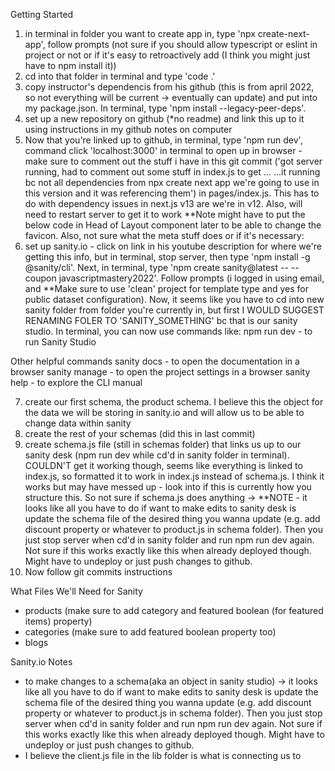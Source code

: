 Getting Started

1) in terminal in folder you want to create app in, type 'npx create-next-app', follow prompts (not sure if you should allow typescript or eslint in project or not or if it's easy to retroactively add (I think you might just have to npm install it))
2) cd into that folder in terminal and type 'code .'
3) copy instructor's dependencis from his github (this is from april 2022, so not everything will be current -> eventually can update) and put into my package.json. In terminal, type 'npm install --legacy-peer-deps'.
4) set up a new repository on github (*no readme) and link this up to it using instructions in my github notes on computer
5) Now that you're linked up to github, in terminal, type 'npm run dev', command click 'localhost:3000' in terminal to open up in browser - make sure to comment out the stuff i have in this git commit ('got server running, had to comment out some stuff in index.js to get …
…it running bc not all dependencies from npx create next app we're going to use in this version and it was referencing them') in pages/index.js. This has to do with dependency issues in next.js v13 are we're in v12. Also, will need to restart server to get it to work **Note might have to put the below code in Head of Layout component later to be able to change the favicon. Also, not sure what the meta stuff does or if it's necessary:
        <meta name="description" content="Generated by create next app" />
        <meta name="viewport" content="width=device-width, initial-scale=1" />
        <link rel="icon" href="/favicon.ico" />
6) set up sanity.io - click on link in his youtube description for where we're getting this info, but in terminal, stop server, then type 'npm install -g @sanity/cli'. Next, in terminal, type 'npm create sanity@latest -- --coupon javascriptmastery2022'. Follow prompts (i logged in using email, and **Make sure to use 'clean' project for template type and yes for public dataset configuration). Now, it seems like you have to cd into new sanity folder from folder you're currently in, but first I WOULD SUGGEST RENAMING FOLER TO 'SANITY_SOMETHING' bc that is our sanity studio. In terminal, you can now use commands like: 
npm run dev - to run Sanity Studio

Other helpful commands
sanity docs - to open the documentation in a browser
sanity manage - to open the project settings in a browser
sanity help - to explore the CLI manual

7) create our first schema, the product schema. I believe this the object for the data we will be storing in sanity.io and will allow us to be able to change data within sanity
8) create the rest of your schemas (did this in last commit)
9) create schema.js file (still in schemas folder) that links us up to our sanity desk (npm run dev while cd'd in sanity folder in terminal). COULDN'T get it working though, seems like everything is linked to index.js, so formatted it to work in index.js instead of schema.js. I think it works but may have messed up - look into if this is currently how you structure this. So not sure if schema.js does anything -> **NOTE - it looks like all you have to do if want to make edits to sanity desk is update the schema file of the desired thing you wanna update (e.g. add discount property or whatever to product.js in schema folder). Then you just stop server when cd'd in sanity folder and run npm run dev again. Not sure if this works exactly like this when already deployed though. Might have to undeploy or just push changes to github.
10) Now follow git commits instructions


What Files We'll Need for Sanity
- products (make sure to add category and featured boolean (for featured items) property)
- categories (make sure to add featured boolean property too)
- blogs


Sanity.io Notes
- to make changes to a schema(aka an object in sanity studio) -> it looks like all you have to do if want to make edits to sanity desk is update the schema file of the desired thing you wanna update (e.g. add discount property or whatever to product.js in schema folder). Then you just stop server when cd'd in sanity folder and run npm run dev again. Not sure if this works exactly like this when already deployed though. Might have to undeploy or just push changes to github.
- I believe the client.js file in the lib folder is what is connecting us to 